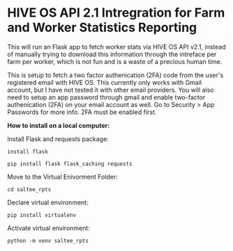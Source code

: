 # HIVE OS API 2.1 Intregration for Farm and Worker Statistics Reporting

This will run an Flask app to fetch worker stats via HIVE OS API v2.1, instead of manually trying to download this information through the intreface per farm per worker, which is not fun and is a waste of a precious human time.

This is setup to fetch a two factor authenication (2FA) code from the user's registered email with HIVE OS.  This currently only works with Gmail account, but I have not tested it with other email providers.  You will also need to setup an app password through gmail and enable two-factor authenication (2FA) on your email account as well.  Go to Security > App Passwords for more info. 2FA must be enabled first.

<b>How to install on a local computer:</b>

 Install Flask and requests package:

 `install flask`

 `pip install flask flask_caching requests`

 Move to the Virtual Enivorment Folder:

 `cd saltee_rpts`

 Declare virtual environment:

  `pip install virtualenv`

 Activate virtual environment:

  `python -m venv saltee_rpts`




